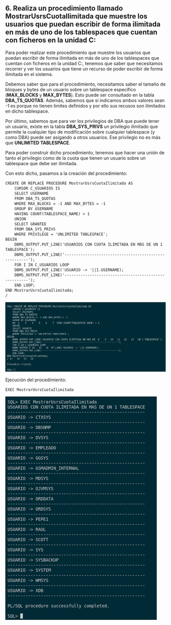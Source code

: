 ## 6. Realiza un procedimiento llamado MostrarUsrsCuotaIlimitada que muestre los usuarios que puedan escribir de forma ilimitada en más de uno de los tablespaces que cuentan con ficheros en la unidad C:

Para poder realizar este procedimiento que  muestre los usuarios que puedan escribir de forma ilimitada en más de uno de los tablespaces que cuentan con ficheros en la unidad C:, tenemos que saber que necesitamos recorrer y ver los usuarios que tiene un recurso de poder escribir de forma ilimitada en el sistema.

Debemos saber que para el procedimiento, necesitamos saber el tamaño de bloques y bytes de un usuario sobre un tablespace específico (**MAX_BLOCKS** y **MAX_BYTES**). Esto puede ser consultado en la tabla **DBA_TS_QUOTAS**. Además, sabemos que si indicamos ambos valores sean -1 es porque no tienen limites definidos y por ello sus recusos son ilimitados en dicho tablespace. 

Por último, sabemos que para ver los privilegios de DBA que puede tener un usuario, existe en la tabla **DBA_SYS_PRIVS** un privilegio ilimitado que permite la cualquier tipo de modificación sobre cualquier tablespace (y como DBA) puede ser asigando a otros usuarios. Ese privilegio no es más que **UNLIMITED TABLESPACE**.

Para poder construir dicho procedimiento, tenemos que hacer una unión de tanto el privilegio como de la cuota que tienen un usuario sobre un tablespace que debe ser ilimitada.

Con esto dicho, pasamos a la creación del procedimiento:

```
CREATE OR REPLACE PROCEDURE MostrarUsrsCuotaIlimitada AS
    CURSOR C_USUARIOS IS 
    SELECT USERNAME 
    FROM DBA_TS_QUOTAS
    WHERE MAX_BLOCKS = -1 AND MAX_BYTES = -1
    GROUP BY USERNAME
    HAVING COUNT(TABLESPACE_NAME) > 1
    UNION
    SELECT GRANTEE
    FROM DBA_SYS_PRIVS
    WHERE PRIVILEGE = 'UNLIMITED TABLESPACE';
BEGIN
    DBMS_OUTPUT.PUT_LINE('USUARIOS CON CUOTA ILIMITADA EN MÁS DE UN 1 TABLESPACE');
    DBMS_OUTPUT.PUT_LINE('------------------------------------------------------');
    FOR I IN C_USUARIOS LOOP
    DBMS_OUTPUT.PUT_LINE('USUARIO -> '||I.USERNAME);
    DBMS_OUTPUT.PUT_LINE('------------------------------------------------------');
    END LOOP;
END MostrarUsrsCuotaIlimitada;
/
```

![Oracle foto 16](img/16.png)

Ejecución del procedimiento:

```
EXEC MostrarUsrsCuotaIlimitada
```

![Oracle foto 17](img/17.png)
